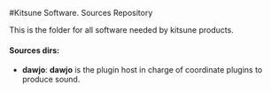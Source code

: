 #Kitsune Software. Sources Repository 

This is the folder for all software needed by kitsune products.

#### Sources dirs:

- **dawjo**: **dawjo** is the plugin host in charge of coordinate plugins to produce sound.


